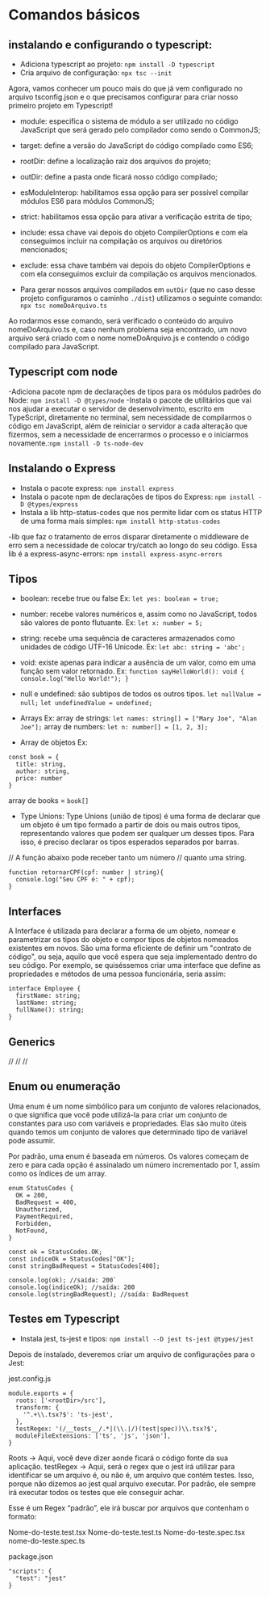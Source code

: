 # Comandos básicos

## instalando e configurando o typescript:
- Adiciona typescript ao projeto: `npm install -D typescript`
- Cria arquivo de configuração: `npx tsc --init`

Agora, vamos conhecer um pouco mais do que já vem configurado no arquivo tsconfig.json e o que precisamos configurar para criar nosso primeiro projeto em Typescript!

- module: especifica o sistema de módulo a ser utilizado no código JavaScript que será gerado pelo compilador como sendo o CommonJS;
- target: define a versão do JavaScript do código compilado como ES6;
- rootDir: define a localização raiz dos arquivos do projeto;
- outDir: define a pasta onde ficará nosso código compilado;
- esModuleInterop: habilitamos essa opção para ser possível compilar módulos ES6 para módulos CommonJS;
- strict: habilitamos essa opção para ativar a verificação estrita de tipo;
- include: essa chave vai depois do objeto CompilerOptions e com ela conseguimos incluir na compilação os arquivos ou diretórios mencionados;
- exclude: essa chave também vai depois do objeto CompilerOptions e com ela conseguimos excluir da compilação os arquivos mencionados.

- Para gerar nossos arquivos compilados em `outDir` (que no caso desse projeto configuramos o caminho `./dist`) utilizamos o 
seguinte comando:
`npx tsc nomeDoArquivo.ts`

Ao rodarmos esse comando, será verificado o conteúdo do arquivo nomeDoArquivo.ts e, caso nenhum problema seja encontrado, um novo arquivo será criado com o nome nomeDoArquivo.js e contendo o código compilado para JavaScript.

## Typescript com node
-Adiciona pacote npm de declarações de tipos para os módulos padrões do Node: `npm install -D @types/node`
-Instala o pacote de utilitários que vai nos ajudar a executar o servidor de desenvolvimento, escrito em TypeScript, diretamente no terminal, sem necessidade de compilarmos o código em JavaScript, além de reiniciar o servidor a cada alteração que fizermos, sem a necessidade de encerrarmos o processo e o iniciarmos novamente.:`npm install -D ts-node-dev`

## Instalando o Express
- Instala o pacote express: `npm install express`
- Instala o pacote npm de declarações de tipos do Express: `npm install -D @types/express`
- Instala a lib http-status-codes que nos permite lidar com os status HTTP de uma forma mais simples: `npm install http-status-codes`


-lib que faz o tratamento de erros disparar diretamente o middleware de erro sem a necessidade de colocar try/catch ao longo do seu código. Essa lib é a express-async-errors: `npm install express-async-errors`

## Tipos

- boolean: recebe true ou false
Ex: `let yes: boolean = true;`

- number: recebe valores numéricos e, assim como no JavaScript, todos são valores de ponto flutuante.
Ex: `let x: number = 5;`

- string: recebe uma sequência de caracteres armazenados como unidades de código UTF-16 Unicode.
Ex: `let abc: string = 'abc';`

- void: existe apenas para indicar a ausência de um valor, como em uma função sem valor retornado.
Ex: ```function sayHelloWorld(): void {
       console.log("Hello World!");
     }```

- null e undefined: são subtipos de todos os outros tipos.
`let nullValue = null;`
`let undefinedValue = undefined;`

- Arrays
Ex: array de strings: `let names: string[] = ["Mary Joe", "Alan Joe"];`
    array de numbers: `let n: number[] = [1, 2, 3];`

- Array de objetos
Ex:

```
const book = {
  title: string,
  author: string,
  price: number
}
```

array de books = `book[]`

- Type Unions:
Type Unions (união de tipos) é uma forma de declarar que um objeto é um tipo formado a partir de dois ou mais outros tipos, representando valores que podem ser qualquer um desses tipos. Para isso, é preciso declarar os tipos esperados separados por barras.

// A função abaixo pode receber tanto um número
// quanto uma string.
```
function retornarCPF(cpf: number | string){
  console.log("Seu CPF é: " + cpf);
}
```

## Interfaces

A Interface é utilizada para declarar a forma de um objeto, nomear e parametrizar os tipos do objeto e compor tipos de objetos nomeados existentes em novos. São uma forma eficiente de definir um "contrato de código", ou seja, aquilo que você espera que seja implementado dentro do seu código.
Por exemplo, se quiséssemos criar uma interface que define as propriedades e métodos de uma pessoa funcionária, seria assim:

```
interface Employee {
  firstName: string;
  lastName: string;
  fullName(): string;
}
```

## Generics

//
//
//

## Enum ou enumeração

Uma enum é um nome simbólico para um conjunto de valores relacionados, o que significa que você pode utilizá-la para criar um conjunto de constantes para uso com variáveis e propriedades.
Elas são muito úteis quando temos um conjunto de valores que determinado tipo de variável pode assumir.

Por padrão, uma enum é baseada em números. Os valores começam de zero e para cada opção é assinalado um número incrementado por 1, assim como os índices de um array.

```
enum StatusCodes {
  OK = 200,
  BadRequest = 400,
  Unauthorized,
  PaymentRequired,
  Forbidden,
  NotFound,
}

const ok = StatusCodes.OK;
const indiceOk = StatusCodes["OK"];
const stringBadRequest = StatusCodes[400];

console.log(ok); //saída: 200`
console.log(indiceOk); //saída: 200
console.log(stringBadRequest); //saída: BadRequest
```

## Testes em Typescript

- Instala jest, ts-jest e tipos: `npm install --D jest ts-jest @types/jest`

Depois de instalado, deveremos criar um arquivo de configurações para o Jest: 

jest.config.js
  ```
  module.exports = {
    roots: ['<rootDir>/src'],
    transform: {
      '^.+\\.tsx?$': 'ts-jest',
    },
    testRegex: '(/__tests__/.*|(\\.|/)(test|spec))\\.tsx?$',
    moduleFileExtensions: ['ts', 'js', 'json'],
  }
  ```

Roots -> Aqui, você deve dizer aonde ficará o código fonte da sua aplicação.
testRegex -> Aqui, será o regex que o jest irá utilizar para identificar se um arquivo é, ou não é, um arquivo que contém testes. Isso, porque não dizemos ao jest qual arquivo executar. Por padrão, ele sempre irá executar todos os testes que ele conseguir achar.

Esse é um Regex “padrão”, ele irá buscar por arquivos que contenham o formato:

Nome-do-teste.test.tsx
Nome-do-teste.test.ts
Nome-do-teste.spec.tsx
nome-do-teste.spec.ts


package.json
```  
"scripts": {
  "test": "jest"
}
```
